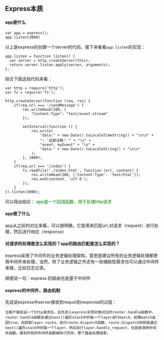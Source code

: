 ## Express本质
#### app是什么
    var app = express();
    app.listen(3000)
以上是express的创建一个server的代码，接下来看看```app.listen```的实现：

    app.listen = function listen() {
      var server = http.createServer(this);
      return server.listen.apply(server, arguments);
    };

结合下面这段代码来看：

    var http = require('http');  
    var fs = require('fs');

    http.createServer(function (req, res) {  
        if(req.url === '/sendMessage') {
            res.writeHead(200, {
                "Content-Type": "text/event-stream"
            });

            setInterval(function () {
                res.write(
                    "data:" + new Date().toLocaleTimeString() + "\n\n" +
                    ": '这是注释！'" + "\n" +
                    "event: myEvent" + "\n" + 
                    "data:" + new Date().toLocaleString() + "\n\n"
                );
            }, 1000);
        }
        if(req.url === '/index') {
            fs.readFile('./index.html', function (err, content) {
                res.writeHead(200, {'Content-Type': 'text/html'});
                res.end(content, 'utf-8');
            });
        }
    }).listen(3000);

可以得出结论： <span style="color:green">app是一个回调函数，用于处理http请求</span>
#### app做了什么
app从之前的对比来看，可以很明确，它是用来匹配url,对请求（request）进行处理，然后进行响应（response）

#### 对请求的处理是怎么实现的？app的路由匹配是怎么实现的？
express采用了中间件的业务逻辑处理架构，意思是建议所有的业务逻辑处理都使用中间件来处理，当然，除了业务逻辑之外还有一些辅助性需求也可以通过中间件来做，比如日志记录。

顺便说一句：express 的路由也是基于中间件

#### express的中间件，路由机制
先说说express中server接收到requst到response的过程：

```当客户端发送一个http请求后，会先进入express实例对象对应的router.handle函数中，router.handle函数会通过next()遍历stack中的每一个layer进行match，如果match返回true，则获取layer.route，执行route.dispatch函数，route.dispatch同样是通过next()遍历stack中的每一个layer，然后执行layer.handle_request，也就是调用中间件函数。直到所有的中间件函数被执行完毕，整个路由处理结束。```

















